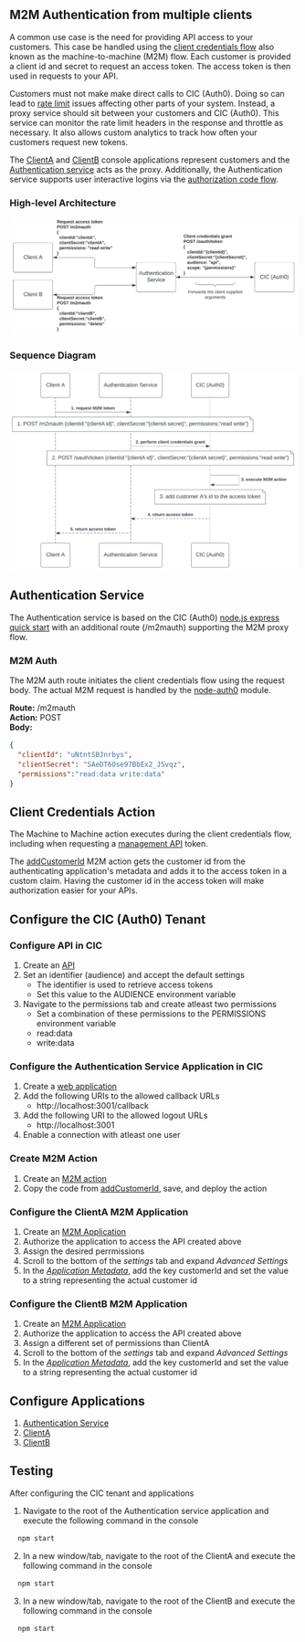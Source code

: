 ## M2M Authentication from multiple clients
A common use case is the need for providing API access to your customers. This case be handled using the [client credentials flow](https://auth0.com/docs/get-started/authentication-and-authorization-flow/client-credentials-flow) also known as the machine-to-machine (M2M) flow. Each customer is provided a client id and secret to request an access token. The access token is then used in requests to your API. 

Customers must not make make direct calls to CIC (Auth0). Doing so can lead to [rate limit](https://auth0.com/docs/troubleshoot/customer-support/operational-policies/rate-limit-policy) issues affecting other parts of your system. Instead, a proxy service should sit between your customers and CIC (Auth0). This service can monitor the rate limit headers in the response and throttle as necessary. It also allows custom analytics to track how often your customers request new tokens.  

The [ClientA](./ClientA/) and [ClientB](./ClientB/) console applications represent customers and the [Authentication service](./AuthenticationService/) acts as the proxy. Additionally, the Authentication service supports user interactive logins via the [authorization code flow](https://auth0.com/docs/get-started/authentication-and-authorization-flow/authorization-code-flow). 

### High-level Architecture  
![Architecture Diagram](./resources/arch.png)  

### Sequence Diagram  
![Sequence Diagram](./resources/flow.png)  

## Authentication Service
The Authentication service is based on the CIC (Auth0) [node.js express quick start](https://auth0.com/docs/quickstart/webapp/express/01-login) with an additional route (/m2mauth) supporting the M2M proxy flow. 

### M2M Auth
The M2M auth route initiates the client credentials flow using the request body. The actual M2M request is handled by the [node-auth0](https://github.com/auth0/node-auth0) module.  

**Route:** /m2mauth  
**Action:** POST  
**Body:**
```json
{
  "clientId": "uNtntSBJnrbys", 
  "clientSecret": "SAeDT6Ose97BbEx2_JSvqz", 
  "permissions":"read:data write:data"
}
```
## Client Credentials Action 
The Machine to Machine action executes during the client credentials flow, including when requesting a [management API](https://auth0.com/docs/api#management-api) token.  

The [addCustomerId](./CICM2MActions/addCustomerId.js) M2M action gets the customer id from the authenticating application's metadata and adds it to the access token in a custom claim. Having the customer id in the access token will make authorization easier for your APIs.

## Configure the CIC (Auth0) Tenant
### Configure API in CIC  
1. Create an [API](https://auth0.com/docs/get-started/auth0-overview/set-up-apis)  
2. Set an identifier (audience) and accept the default settings
    - The identifier is used to retrieve access tokens
    - Set this value to the AUDIENCE environment variable  
3. Navigate to the permissions tab and create atleast two permissions
    - Set a combination of these permissions to the PERMISSIONS environment variable  
    - read:data  
    - write:data      

### Configure the Authentication Service Application in CIC
1. Create a [web application](https://auth0.com/docs/get-started/auth0-overview/create-applications/regular-web-apps)
2. Add the following URIs to the allowed callback URLs
    - http://localhost:3001/callback    
3. Add the following URI to the allowed logout URLs
    - http://localhost:3001
4. Enable a connection with atleast one user

### Create M2M Action
  1. Create an [M2M action](https://auth0.com/docs/customize/actions/write-your-first-action#create-an-action)
  2. Copy the code from [addCustomerId](./CICM2MActions/addCustomerId.js), save, and deploy the action 
 
### Configure the ClientA M2M Application
1. Create an [M2M Application](https://auth0.com/docs/get-started/auth0-overview/create-applications/machine-to-machine-apps)
2. Authorize the application to access the API created above
3. Assign the desired perrmissions
4. Scroll to the bottom of the *settings* tab and expand *Advanced Settings*
5. In the [*Application Metadata*](https://auth0.com/docs/get-started/applications/configure-application-metadata), add the key customerId and set the value to a string representing the actual customer id 

### Configure the ClientB M2M Application
1. Create an [M2M Application](https://auth0.com/docs/get-started/auth0-overview/create-applications/machine-to-machine-apps)
2. Authorize the application to access the API created above
3. Assign a different set of permissions than ClientA
4. Scroll to the bottom of the *settings* tab and expand *Advanced Settings*
5. In the [*Application Metadata*](https://auth0.com/docs/get-started/applications/configure-application-metadata), add the key customerId and set the value to a string representing the actual customer id 

## Configure Applications
1. [Authentication Service](./AuthenticationService/README.md)
2. [ClientA](./ClientA/README.md)
3. [ClientB](./ClientB/README.md)

 ## Testing  
After configuring the CIC tenant and applications

1. Navigate to the root of the Authentication service application and execute the following command in the console
```bash
  npm start
```
2. In a new window/tab, navigate to the root of the ClientA and execute the following command in the console
```bash
  npm start
```
3. In a new window/tab, navigate to the root of the ClientB and execute the following command in the console
```bash
  npm start
```

